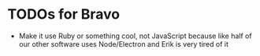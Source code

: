 # TODOs for Bravo
* Make it use Ruby or something cool, not JavaScript because like half of our other software uses Node/Electron and Erik is very tired of it